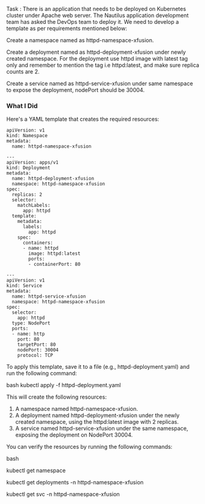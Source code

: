 Task : 
There is an application that needs to be deployed on Kubernetes cluster under Apache web server. The Nautilus application development team has asked the DevOps team to deploy it. We need to develop a template as per requirements mentioned below:


Create a namespace named as httpd-namespace-xfusion.

Create a deployment named as httpd-deployment-xfusion under newly created namespace. For the deployment use httpd image with latest tag only and remember to mention the tag i.e httpd:latest, and make sure replica counts are 2.

Create a service named as httpd-service-xfusion under same namespace to expose the deployment, nodePort should be 30004.

### What I Did

Here's a YAML template that creates the required resources:

```
apiVersion: v1
kind: Namespace
metadata:
  name: httpd-namespace-xfusion

---
apiVersion: apps/v1
kind: Deployment
metadata:
  name: httpd-deployment-xfusion
  namespace: httpd-namespace-xfusion
spec:
  replicas: 2
  selector:
    matchLabels:
      app: httpd
  template:
    metadata:
      labels:
        app: httpd
    spec:
      containers:
      - name: httpd
        image: httpd:latest
        ports:
        - containerPort: 80

---
apiVersion: v1
kind: Service
metadata:
  name: httpd-service-xfusion
  namespace: httpd-namespace-xfusion
spec:
  selector:
    app: httpd
  type: NodePort
  ports:
  - name: http
    port: 80
    targetPort: 80
    nodePort: 30004
    protocol: TCP
```

To apply this template, save it to a file (e.g., httpd-deployment.yaml) and run the following command:


bash
kubectl apply -f httpd-deployment.yaml


This will create the following resources:

1. A namespace named httpd-namespace-xfusion.
2. A deployment named httpd-deployment-xfusion under the newly created namespace, using the httpd:latest image with 2 replicas.
3. A service named httpd-service-xfusion under the same namespace, exposing the deployment on NodePort 30004.

You can verify the resources by running the following commands:


bash

kubectl get namespace

kubectl get deployments -n httpd-namespace-xfusion

kubectl get svc -n httpd-namespace-xfusion
